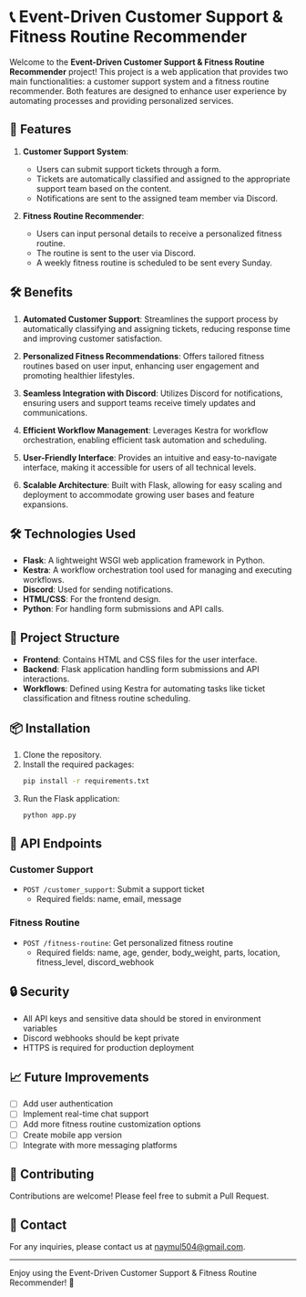 # 📞 Event-Driven Customer Support & Fitness Routine Recommender

Welcome to the **Event-Driven Customer Support & Fitness Routine Recommender** project! This project is a web application that provides two main functionalities: a customer support system and a fitness routine recommender. Both features are designed to enhance user experience by automating processes and providing personalized services.

## 🚀 Features

1. **Customer Support System**:
   - Users can submit support tickets through a form.
   - Tickets are automatically classified and assigned to the appropriate support team based on the content.
   - Notifications are sent to the assigned team member via Discord.

2. **Fitness Routine Recommender**:
   - Users can input personal details to receive a personalized fitness routine.
   - The routine is sent to the user via Discord.
   - A weekly fitness routine is scheduled to be sent every Sunday.

## 🛠 Benefits

1. **Automated Customer Support**: Streamlines the support process by automatically classifying and assigning tickets, reducing response time and improving customer satisfaction.

2. **Personalized Fitness Recommendations**: Offers tailored fitness routines based on user input, enhancing user engagement and promoting healthier lifestyles.

3. **Seamless Integration with Discord**: Utilizes Discord for notifications, ensuring users and support teams receive timely updates and communications.

4. **Efficient Workflow Management**: Leverages Kestra for workflow orchestration, enabling efficient task automation and scheduling.

5. **User-Friendly Interface**: Provides an intuitive and easy-to-navigate interface, making it accessible for users of all technical levels.

6. **Scalable Architecture**: Built with Flask, allowing for easy scaling and deployment to accommodate growing user bases and feature expansions.

## 🛠️ Technologies Used

- **Flask**: A lightweight WSGI web application framework in Python.
- **Kestra**: A workflow orchestration tool used for managing and executing workflows.
- **Discord**: Used for sending notifications.
- **HTML/CSS**: For the frontend design.
- **Python**: For handling form submissions and API calls.

## 📂 Project Structure

- **Frontend**: Contains HTML and CSS files for the user interface.
- **Backend**: Flask application handling form submissions and API interactions.
- **Workflows**: Defined using Kestra for automating tasks like ticket classification and fitness routine scheduling.


## 📦 Installation

1. Clone the repository.
2. Install the required packages:
   ```bash
   pip install -r requirements.txt
   ```
3. Run the Flask application:
   ```bash
   python app.py
   ```

## 🎯 API Endpoints

### Customer Support
- `POST /customer_support`: Submit a support ticket
  - Required fields: name, email, message

### Fitness Routine
- `POST /fitness-routine`: Get personalized fitness routine
  - Required fields: name, age, gender, body_weight, parts, location, fitness_level, discord_webhook

## 🔒 Security

- All API keys and sensitive data should be stored in environment variables
- Discord webhooks should be kept private
- HTTPS is required for production deployment

## 📈 Future Improvements

- [ ] Add user authentication
- [ ] Implement real-time chat support
- [ ] Add more fitness routine customization options
- [ ] Create mobile app version
- [ ] Integrate with more messaging platforms

## 🤝 Contributing

Contributions are welcome! Please feel free to submit a Pull Request.

## 📧 Contact

For any inquiries, please contact us at [naymul504@gmail.com](mailto:naymul504@gmail.com).

---

Enjoy using the Event-Driven Customer Support & Fitness Routine Recommender! 🎉

